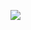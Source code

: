 <a
href="https://codeclimate.com/github/codeclimate/codec
limate/maintainability"><img
src="https://api.codeclimate.com/v1/badges/a99a88d28ad
37a79dbf6/maintainability" /></a>

